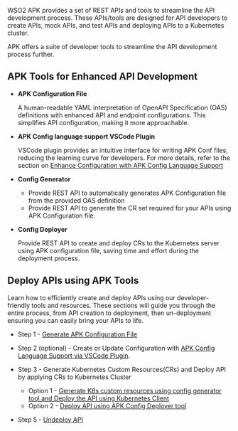 WSO2 APK provides a set of REST APIs and tools to streamline the API development process. These APIs/tools are designed for API developers to create APIs, mock APIs, and test APIs and deploying APIs to a Kubernetes cluster.

APK offers a suite of developer tools to streamline the API development process further.

## APK Tools for Enhanced API Development

- <b>APK Configuration File</b>

    A human-readable YAML interpretation of OpenAPI Specification (OAS) definitions with enhanced API and endpoint configurations. This simplifies API configuration, making it more approachable.

- <b>APK Config language support VSCode Plugin</b>
    
    VSCode plugin provides an intuitive interface for writing APK Conf files, reducing the learning curve for developers. For more details, refer to the section on [Enhance Configuration with APK Config Language Support]({{base_path}}/en/latest/create-api/create-and-deploy-apis/apk-conf-lang-support)

- <b>Config Generator</b>

    - Provide REST API to automatically generates APK Configuration file from the provided OAS definition 
    - Provide REST API to generate the CR set required for your APIs using APK Configuration file.

- <b>Config Deployer</b>

    Provide REST API to create and deploy CRs to the Kubernetes server using APK configuration file, saving time and effort during the deployment process.

## Deploy APIs using APK Tools

Learn how to efficiently create and deploy APIs using our developer-friendly tools and resources. 
These sections will guide you through the entire process, from API creation to deployment, then un-deployment ensuring you can easily bring your APIs to life.

- Step 1 - [Generate APK Configuration File]({{base_path}}/en/latest/create-api/create-and-deploy-apis/generate-apk-conf/) 
- Step 2 (optional) - Create or Update Configuration with [APK Config Language Support via VSCode Plugin]({{base_path}}/en/latest/create-api/create-and-deploy-apis/apk-conf-lang-support).
- Step 3 - Generate Kubernetes Custom Resources(CRs) and Deploy API by applying CRs to Kubernetes Cluster

    - Option 1 - [Generate K8s custom resources using config generator tool and Deploy the API using Kubernetes Client]({{base_path}}/en/latest/create-api/create-and-deploy-apis/create-and-deploy-api)
    - Option 2 - [Deploy API using APK Config Deployer tool]({{base_path}}/en/latest/create-api/create-and-deploy-apis/direct-deploy)

- Step 5 - [Undeploy API]({{base_path}}/en/latest/create-api/create-and-deploy-apis/direct-undeploy)

